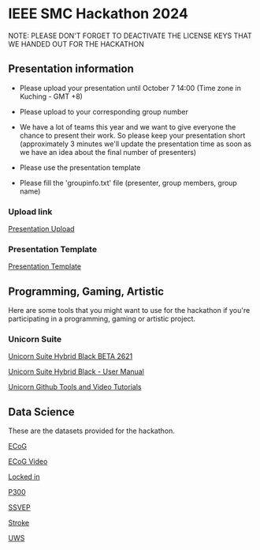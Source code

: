 # IEEE SMC Hackathon 2024

NOTE: PLEASE DON'T FORGET TO DEACTIVATE THE LICENSE KEYS THAT WE HANDED OUT FOR THE HACKATHON

## Presentation information

- Please upload your presentation until October 7 14:00 (Time zone in Kuching - GMT +8)

- Please upload to your corresponding group number

- We have a lot of teams this year and we want to give everyone the chance to present their work. So please keep your presentation short (approximately 3 minutes we'll update the presentation time as soon as we have an idea about the final number of presenters)

- Please use the presentation template

- Please fill the 'groupinfo.txt' file (presenter, group members, group name)

### Upload link

[Presentation Upload](https://drive.google.com/drive/folders/1uN1JVXhGwgu31H7KhUbRGnPv0AoBLMjU?usp=drive_link)

### Presentation Template

[Presentation Template](./Presentation%20Template/template-hackathon-presentation.pptx)

## Programming, Gaming, Artistic

Here are some tools that you might want to use for the hackathon if you're participating in a programming, gaming or artistic project.

### Unicorn Suite

[Unicorn Suite Hybrid Black BETA 2621](https://github.com/unicorn-bi/Unicorn-Suite-Hybrid-Black-User-Manual/releases/download/UnicornSuiteHybridBlackBeta124002621/Unicorn.Suite.1.24.00.BETA.2621.zip)

[Unicorn Suite Hybrid Black - User Manual](https://github.com/unicorn-bi/Unicorn-Suite-Hybrid-Black-User-Manual)

[Unicorn Github Tools and Video Tutorials](https://github.com/unicorn-bi/Unicorn-Suite-Hybrid-Black)

## Data Science

These are the datasets provided for the hackathon.

[ECoG](https://www.gtec.at/downloads_QyTs23/Hackathon/ecog.rar)

[ECoG Video](https://www.gtec.at/downloads_QyTs23/Hackathon/ecog_video.rar)

[Locked in](https://www.gtec.at/downloads_QyTs23/Hackathon/locked%20in.rar)

[P300](https://www.gtec.at/downloads_QyTs23/Hackathon/p300.rar)

[SSVEP](https://www.gtec.at/downloads_QyTs23/Hackathon/ssvep.rar)

[Stroke](https://www.gtec.at/downloads_QyTs23/Hackathon/stroke.rar)

[UWS](https://www.gtec.at/downloads_QyTs23/Hackathon/uws.rar)